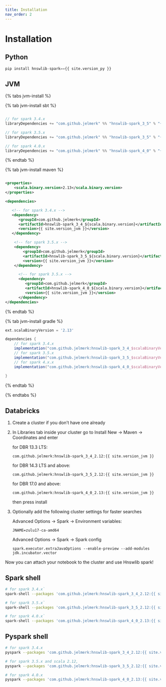 ```yaml
---
title: Installation
nav_order: 2
---
```


# Installation

## Python

```python
pip install hnswlib-spark=={{ site.version_py }}
```

## JVM

{% tabs jvm-install %}

{% tab jvm-install sbt %}
```scala

// for spark 3.4.x
libraryDependencies += "com.github.jelmerk" %% "hnswlib-spark_3_5" % "{{ site.version_jvm }}"

// for spark 3.5.x
libraryDependencies += "com.github.jelmerk" %% "hnswlib-spark_3_5" % "{{ site.version_jvm }}"

// for spark 4.0.x
libraryDependencies += "com.github.jelmerk" %% "hnswlib-spark_4_0" % "{{ site.version_jvm }}"
```
{% endtab %}

{% tab jvm-install maven %}
```xml

<properties>
    <scala.binary.version>2.13</scala.binary.version>
</properties>

<dependencies>

   <!-- for spark 3.4.x -->
   <dependency>
      <groupId>com.github.jelmerk</groupId>
      <artifactId>hnswlib-spark_3_4_${scala.binary.version}</artifactId>
      <version>{{ site.version_jvm }}</version>
   </dependency>

    <!-- for spark 3.5.x -->
    <dependency>
        <groupId>com.github.jelmerk</groupId>
        <artifactId>hnswlib-spark_3_5_${scala.binary.version}</artifactId>
        <version>{{ site.version_jvm }}</version>
    </dependency>

      <!-- for spark 3.5.x -->
      <dependency>
         <groupId>com.github.jelmerk</groupId>
         <artifactId>hnswlib-spark_4_0_${scala.binary.version}</artifactId>
         <version>{{ site.version_jvm }}</version>
      </dependency>
</dependencies>
```
{% endtab %}

{% tab jvm-install gradle %}
```gradle
ext.scalaBinaryVersion = '2.13'

dependencies {
    // for spark 3.4.x 
    implementation("com.github.jelmerk:hnswlib-spark_3_4_$scalaBinaryVersion:{{ site.version_jvm }}")
    // for spark 3.5.x
    implementation("com.github.jelmerk:hnswlib-spark_3_5_$scalaBinaryVersion:{{ site.version_jvm }}")
    // for spark 4.x.x
    implementation("com.github.jelmerk:hnswlib-spark_4_0_$scalaBinaryVersion:{{ site.version_jvm }}")
    
}
```
{% endtab %}

{% endtabs %}

## Databricks

1. Create a cluster if you don’t have one already

2. In Libraries tab inside your cluster go to Install New -> Maven -> Coordinates and enter
   
   for DBR 13.3 LTS:
   ```
   com.github.jelmerk:hnswlib-spark_3_4_2.12:{{ site.version_jvm }}
   ```
   
   for DBR 14.3 LTS and above:
   ```
   com.github.jelmerk:hnswlib-spark_3_5_2.12:{{ site.version_jvm }}
   ```
   
   for DBR 17.0 and above:   
   ```
   com.github.jelmerk:hnswlib-spark_4_0_2.13:{{ site.version_jvm }}
   ```

   then press install

3. Optionally add the following cluster settings for faster searches

   Advanced Options -> Spark -> Environment variables:
   ```
   JNAME=zulu17-ca-amd64
   ```

   Advanced Options -> Spark -> Spark config
   ```
   spark.executor.extraJavaOptions --enable-preview --add-modules jdk.incubator.vector
   ```
   
Now you can attach your notebook to the cluster and use Hnswlib spark!

## Spark shell

```bash
# for spark 3.4.x`
spark-shell --packages 'com.github.jelmerk:hnswlib-spark_3_4_2.12:{{ site.version_jvm }}'

# for spark 3.5.x`
spark-shell --packages 'com.github.jelmerk:hnswlib-spark_3_5_2.12:{{ site.version_jvm }}'

# for spark 4.0.x`
spark-shell --packages 'com.github.jelmerk:hnswlib-spark_4_0_2.13:{{ site.version_jvm }}'
```

## Pyspark shell

```bash
# for spark 3.4.x   
pyspark --packages 'com.github.jelmerk:hnswlib-spark_3_4_2.12:{{ site.version_jvm }}'

# for spark 3.5.x and scala 2.12,  
pyspark --packages 'com.github.jelmerk:hnswlib-spark_3_5_2.12:{{ site.version_jvm }}'

# for spark 4.0.x  
pyspark --packages 'com.github.jelmerk:hnswlib-spark_4_0_2.13:{{ site.version_jvm }}'
```
